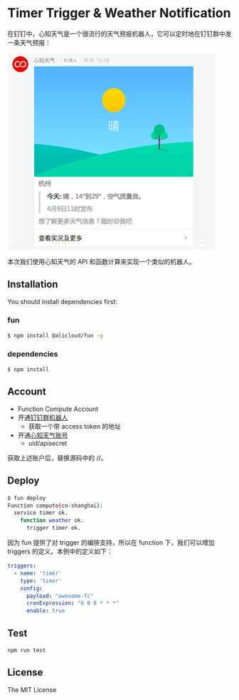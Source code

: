# Timer Trigger & Weather Notification

在钉钉中，心知天气是一个很流行的天气预报机器人，它可以定时地在钉钉群中发一条天气预报：

![](./figures/dingbot.png)

本次我们使用心知天气的 API 和函数计算来实现一个类似的机器人。

## Installation

You should install dependencies first:

### fun

```sh
$ npm install @alicloud/fun -g
```

### dependencies

```sh
$ npm install
```

## Account

- Function Compute Account
- 开通[钉钉群机器人](https://open-doc.dingtalk.com/docs/doc.htm?treeId=257&articleId=105735&docType=1)
  - 获取一个带 access token 的地址
- 开通[心知天气账号](https://www.seniverse.com/doc)
  - uid/apisecret

获取上述账户后，替换源码中的 <UID>/<API SECRET>/<ACCESS TOKEN>。

## Deploy

```sh
$ fun deploy
Function compute(cn-shanghai):
  service timer ok.
    function weather ok.
      trigger timer ok.
```

因为 fun 提供了对 trigger 的编排支持，所以在 function 下，我们可以增加 triggers 的定义。本例中的定义如下：

```yaml
triggers:
  - name: 'timer'
    type: 'timer'
    config:
      payload: "awesome-fc"
      cronExpression: "0 0 8 * * *"
      enable: true
```

## Test

```sh
npm run test
```

## License

The MIT License
